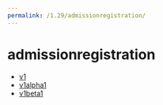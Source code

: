 ```yaml
---
permalink: /1.29/admissionregistration/
---
```


# admissionregistration



* [v1](v1/index.md)
* [v1alpha1](v1alpha1/index.md)
* [v1beta1](v1beta1/index.md)